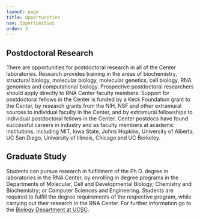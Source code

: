 ```yaml
---
layout: page
title: Opportunities
nav: Opportunities
order: 3
---
```


## Postdoctoral Research

There are opportunities for postdoctoral research in all of the Center laboratories. Research provides training in the areas of biochemistry, structural biology, molecular biology, molecular genetics, cell biology, RNA genomics and computational biology. Prospective postdoctoral researchers should apply directly to RNA Center faculty members. Support for postdoctoral fellows in the Center is funded by a Keck Foundation grant to the Center, by research grants from the NIH, NSF and other extramural sources to individual faculty in the Center, and by extramural fellowships to individual postdoctoral fellows in the Center. Center postdocs have found successful careers in industry and as faculty members at academic institutions, including MIT, Iowa State, Johns Hopkins, University of Alberta, UC San Diego, University of Illinois, Chicago and UC Berkeley.

## Graduate Study

Students can pursue research in fulfillment of the Ph.D. degree in laboratories in the RNA Center, by enrolling in degree programs in the Departments of Molecular, Cell and Developmental Biology; Chemistry and Biochemistry; or Computer Sciences and Engineering. Students are required to fulfill the degree requirements of the respective program, while carrying out their research in the RNA Center. For further information go to the [Biology Department at UCSC](http://www.biology.ucsc.edu).

